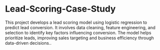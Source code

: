 # Lead-Scoring-Case-Study
This project develops a lead scoring model using logistic regression to predict lead conversion. It involves data cleaning, feature engineering, and selection to identify key factors influencing conversion. The model helps prioritize leads, improving sales targeting and business efficiency through data-driven decisions..
